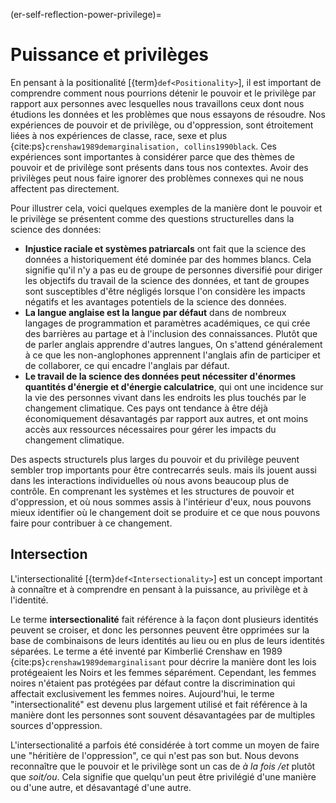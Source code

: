 (er-self-reflection-power-privilege)=
# Puissance et privilèges

En pensant à la positionalité [{term}`def<Positionality>`], il est important de comprendre comment nous pourrions détenir le pouvoir et le privilège par rapport aux personnes avec lesquelles nous travaillons ceux dont nous étudions les données et les problèmes que nous essayons de résoudre. Nos expériences de pouvoir et de privilège, ou d'oppression, sont étroitement liées à nos expériences de classe, race, sexe et plus {cite:ps}`crenshaw1989demarginalisation, collins1990black`. Ces expériences sont importantes à considérer parce que des thèmes de pouvoir et de privilège sont présents dans tous nos contextes. Avoir des privilèges peut nous faire ignorer des problèmes connexes qui ne nous affectent pas directement.

Pour illustrer cela, voici quelques exemples de la manière dont le pouvoir et le privilège se présentent comme des questions structurelles dans la science des données:  
<!-- Welcome more examples here! -->
- **Injustice raciale et systèmes patriarcals** ont fait que la science des données a historiquement été dominée par des hommes blancs. Cela signifie qu'il n'y a pas eu de groupe de personnes diversifié pour diriger les objectifs du travail de la science des données, et tant de groupes sont susceptibles d'être négligés lorsque l'on considère les impacts négatifs et les avantages potentiels de la science des données.
- **La langue anglaise est la langue par défaut** dans de nombreux langages de programmation et paramètres académiques, ce qui crée des barrières au partage et à l'inclusion des connaissances. Plutôt que de parler anglais apprendre d'autres langues, On s'attend généralement à ce que les non-anglophones apprennent l'anglais afin de participer et de collaborer, ce qui encadre l'anglais par défaut.
- **Le travail de la science des données peut nécessiter d'énormes quantités d'énergie et d'énergie calculatrice**, qui ont une incidence sur la vie des personnes vivant dans les endroits les plus touchés par le changement climatique. Ces pays ont tendance à être déjà économiquement désavantagés par rapport aux autres, et ont moins accès aux ressources nécessaires pour gérer les impacts du changement climatique.

Des aspects structurels plus larges du pouvoir et du privilège peuvent sembler trop importants pour être contrecarrés seuls. mais ils jouent aussi dans les interactions individuelles où nous avons beaucoup plus de contrôle. En comprenant les systèmes et les structures de pouvoir et d'oppression, et où nous sommes assis à l'intérieur d'eux, nous pouvons mieux identifier où le changement doit se produire et ce que nous pouvons faire pour contribuer à ce changement.

## Intersection

L'intersectionalité [{term}`def<Intersectionality>`] est un concept important à connaître et à comprendre en pensant à la puissance, au privilège et à l'identité.

Le terme **intersectionalité** fait référence à la façon dont plusieurs identités peuvent se croiser, et donc les personnes peuvent être opprimées sur la base de combinaisons de leurs identités au lieu ou en plus de leurs identités séparées. Le terme a été inventé par Kimberlié Crenshaw en 1989 {cite:ps}`crenshaw1989demarginalisant` pour décrire la manière dont les lois protégeaient les Noirs et les femmes séparément. Cependant, les femmes noires n'étaient pas protégées par défaut contre la discrimination qui affectait exclusivement les femmes noires. Aujourd'hui, le terme "intersectionalité" est devenu plus largement utilisé et fait référence à la manière dont les personnes sont souvent désavantagées par de multiples sources d'oppression.

L'intersectionalité a parfois été considérée à tort comme un moyen de faire une "héritière de l'oppression", ce qui n'est pas son but. Nous devons reconnaître que le pouvoir et le privilège sont un cas de _à la fois /et_ plutôt que _soit/ou_. Cela signifie que quelqu'un peut être privilégié d'une manière ou d'une autre, et désavantagé d'une autre.
